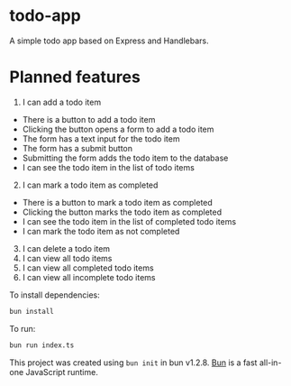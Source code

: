 # todo-app

A simple todo app based on Express and Handlebars.

# Planned features
1. I can add a todo item
  - There is a button to add a todo item
  - Clicking the button opens a form to add a todo item
  - The form has a text input for the todo item
  - The form has a submit button
  - Submitting the form adds the todo item to the database
  - I can see the todo item in the list of todo items
2. I can mark a todo item as completed
  - There is a button to mark a todo item as completed
  - Clicking the button marks the todo item as completed
  - I can see the todo item in the list of completed todo items
  - I can mark the todo item as not completed
3. I can delete a todo item
4. I can view all todo items
5. I can view all completed todo items
6. I can view all incomplete todo items


To install dependencies:

```bash
bun install
```

To run:

```bash
bun run index.ts
```

This project was created using `bun init` in bun v1.2.8. [Bun](https://bun.sh) is a fast all-in-one JavaScript runtime.
